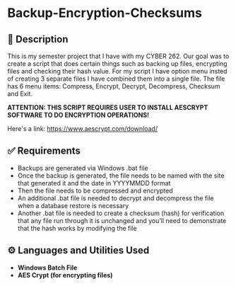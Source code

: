 <h1>Backup-Encryption-Checksums</h1>

<h2>📝 Description</h2>
This is my semester project that I have with my CYBER 262. Our goal was to create a script that does certain things such as backing up files, encrypting files and checking their hash value. For my script I have option menu insted of creating 3 separate files I have combined them into a single file. The file has 6 menu items: Compress, Encrypt, Decrypt, Decompress, Checksum and Exit. 

<b>ATTENTION: THIS SCRIPT REQUIRES USER TO INSTALL AESCRYPT SOFTWARE TO DO ENCRYPTION OPERATIONS!</b>

Here's a link: https://www.aescrypt.com/download/
<h2>✅ Requirements</h2>
 
- Backups are generated via Windows .bat file
- Once the backup is generated, the file needs to be named with the site that generated it and the date in YYYYMMDD format
- Then the file needs to be compressed and encrypted
- An additional .bat file is needed to decrypt and decompress the file when a database restore is necessary
- Another .bat file is needed to create a checksum (hash) for verification that any file run through it is unchanged and you’ll need to demonstrate that the hash works by modifying the file

<h2>⚙️ Languages and Utilities Used</h2>

- <b>Windows Batch File</b>
- <b>AES Crypt (for encrypting files)</b>

